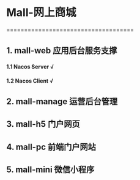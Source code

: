 # Mall-网上商城
====================================
## 1. mall-web 应用后台服务支撑
#### 1.1 Nacos Server  √
#### 1.2 Nacos Client  √


## 2. mall-manage 运营后台管理

## 3. mall-h5 门户网页

## 4. mall-pc 前端门户网站

## 5. mall-mini 微信小程序
